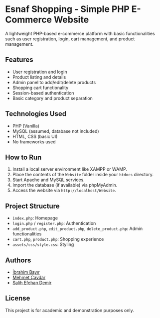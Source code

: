 # Esnaf Shopping - Simple PHP E-Commerce Website

A lightweight PHP-based e-commerce platform with basic functionalities such as user registration, login, cart management, and product management.

## Features

- User registration and login
- Product listing and details
- Admin panel to add/edit/delete products
- Shopping cart functionality
- Session-based authentication
- Basic category and product separation

## Technologies Used

- PHP (Vanilla)
- MySQL (assumed, database not included)
- HTML, CSS (basic UI)
- No frameworks used

## How to Run

1. Install a local server environment like XAMPP or WAMP.
2. Place the contents of the `Website` folder inside your `htdocs` directory.
3. Start Apache and MySQL services.
4. Import the database (if available) via phpMyAdmin.
5. Access the website via `http://localhost/Website`.

## Project Structure

- `index.php`: Homepage
- `login.php` / `register.php`: Authentication
- `add_product.php`, `edit_product.php`, `delete_product.php`: Admin functionalities
- `cart.php`, `product.php`: Shopping experience
- `assets/css/style.css`: Styling

## Authors

- [İbrahim Bayır](https://github.com/ibrahimbayir)
- [Mehmet Çavdar](https://github.com/mehmetcavdar)
- [Salih Efehan Demir](https://github.com/salihefendimir)

## License

This project is for academic and demonstration purposes only.
